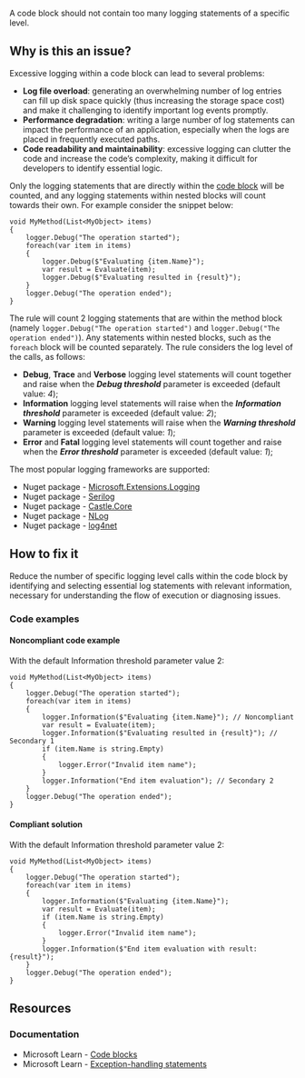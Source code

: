 A code block should not contain too many logging statements of a specific level.
 
## Why is this an issue?
 
Excessive logging within a code block can lead to several problems:
 
- **Log file overload**: generating an overwhelming number of log entries can fill up disk space quickly (thus increasing the
  storage space cost) and make it challenging to identify important log events promptly.
- **Performance degradation**: writing a large number of log statements can impact the performance of an application, especially
  when the logs are placed in frequently executed paths.
- **Code readability and maintainability**: excessive logging can clutter the code and increase the code’s complexity, making it
  difficult for developers to identify essential logic.

Only the logging statements that are directly within the [code block](https://learn.microsoft.com/en-us/dotnet/csharp/tour-of-csharp/program-building-blocks#statements) will be counted, and any logging statements within nested blocks will count towards their own. For example consider the snippet below:

    void MyMethod(List<MyObject> items)
    {
        logger.Debug("The operation started");
        foreach(var item in items)
        {
            logger.Debug($"Evaluating {item.Name}");
            var result = Evaluate(item);
            logger.Debug($"Evaluating resulted in {result}");
        }
        logger.Debug("The operation ended");
    }

The rule will count 2 logging statements that are within the method block (namely `logger.Debug("The operation started")` and `logger.Debug("The operation ended")`). Any statements within nested blocks, such as the `foreach` block will be counted separately. The rule considers the log level of the calls, as follows:

- **Debug**, **Trace** and **Verbose** logging level statements will count together and raise when the
  ***Debug threshold*** parameter is exceeded (default value: *4*);
- **Information** logging level statements will raise when the ***Information threshold*** parameter is exceeded
  (default value: *2*);
- **Warning** logging level statements will raise when the ***Warning threshold*** parameter is exceeded
  (default value: *1*);
- **Error** and **Fatal** logging level statements will count together and raise when the ***Error  threshold*** parameter is exceeded (default value: *1*);

The most popular logging frameworks are supported:

- Nuget package - [Microsoft.Extensions.Logging](https://www.nuget.org/packages/Microsoft.Extensions.Logging)
- Nuget package - [Serilog](https://www.nuget.org/packages/Serilog)
- Nuget package - [Castle.Core](https://www.nuget.org/packages/Castle.Core)
- Nuget package - [NLog](https://www.nuget.org/packages/NLog)
- Nuget package - [log4net](https://www.nuget.org/packages/log4net)

## How to fix it
 
Reduce the number of specific logging level calls within the code block by identifying and selecting essential log statements with relevant information, necessary for understanding the flow of execution or diagnosing issues.
 
### Code examples
 
#### Noncompliant code example
 
With the default Information threshold parameter value 2:

    void MyMethod(List<MyObject> items)
    {
        logger.Debug("The operation started");
        foreach(var item in items)
        {
            logger.Information($"Evaluating {item.Name}"); // Noncompliant
            var result = Evaluate(item);
            logger.Information($"Evaluating resulted in {result}"); // Secondary 1
            if (item.Name is string.Empty)
            {
                logger.Error("Invalid item name");
            }
            logger.Information("End item evaluation"); // Secondary 2
        }
        logger.Debug("The operation ended");
    }

#### Compliant solution
 
With the default Information threshold parameter value 2:

    void MyMethod(List<MyObject> items)
    {
        logger.Debug("The operation started");
        foreach(var item in items)
        {
            logger.Information($"Evaluating {item.Name}");
            var result = Evaluate(item);
            if (item.Name is string.Empty)
            {
                logger.Error("Invalid item name");
            }
            logger.Information($"End item evaluation with result: {result}");
        }
        logger.Debug("The operation ended");
    }

## Resources
 
### Documentation

- Microsoft Learn - [Code blocks](https://learn.microsoft.com/en-us/dotnet/csharp/tour-of-csharp/program-building-blocks#statements)
- Microsoft Learn - [Exception-handling statements](https://learn.microsoft.com/en-us/dotnet/csharp/language-reference/statements/exception-handling-statements)